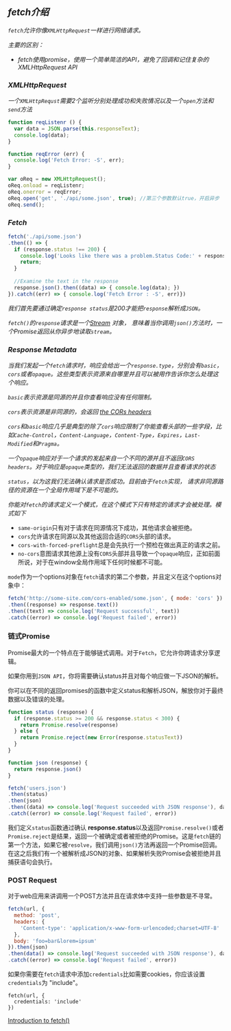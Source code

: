 ## *fetch介绍*

*`fetch`允许你像`XMLHttpRequest`一样进行网络请求。*

*主要的区别：*

- *fetch使用promise，使用一个简单简洁的API，避免了回调和记住复杂的XMLHttpRequest API*

### *XMLHttpRequest*

*一个`XMLHttpRequst`需要2个监听分别处理成功和失败情况以及一个`open`方法和`send`方法*

```Javascript
function reqListenr () {
  var data = JSON.parse(this.responseText);
  console.log(data);
}

function reqError (err) {
  console.log('Fetch Error: -S', err);
}

var oReq = new XMLHttpRequest();
oReq.onload = reqListenr;
oReq.onerror = reqError;
oReq.open('get', './api/some.json', true); //第三个参数默认true，开启异步
oReq.send();
```



### *Fetch*

```Javascript
fetch('./api/some.json')
.then(() => {
  if (response.status !== 200) {
    console.log('Looks like there was a problem.Status Code:' + response.status);
    return;
  }
  
  //Examine the text in the response
  response.json().then((data) => { console.log(data); })
}).catch((err) => { console.log('Fetch Error : -S', err)})
```

*我们首先要通过确定`response status`是200才能把`response`解析成`JSON`。*

*`fetch()`的`response`请求是一个[Stream](https://streams.spec.whatwg.org/) 对象， 意味着当你调用`json()`方法时，一个Promise返回从你异步地读取`stream`。*



### *Response Metadata*

*当我们发起一个`fetch`请求时，响应会给出一个`response.type`，分别会有`basic`，`cors`或者`opaque`。这些类型表示资源来自哪里并且可以被用作告诉你怎么处理这个响应。*

*`basic`表示资源是同源的并且你查看响应没有任何限制。*

*`cors`表示资源是非同源的，会返回 [the CORs headers](http://enable-cors.org/)*

*`cors`和`basic`响应几乎是典型的除了`cors`响应限制了你能查看头部的一些字段，比如`Cache-Control`，`Content-Language`，`Content-Type`，`Expires`，`Last-Modified`和`Pragma`。*

*一个`opaque`响应对于一个请求的发起来自一个不同的源并且不返回`CORS headers`。对于响应是`opaque`类型的，我们无法返回的数据并且查看请求的状态*

*`status`，以为这我们无法确认请求是否成功。目前由于`fetch`实现， 请求非同源路径的资源在一个全局作用域下是不可能的。*

*你能对`fetch`的请求定义一个模式，在这个模式下只有特定的请求才会被处理。模式如下*

- `same-origin`只有对于请求在同源情况下成功，其他请求会被拒绝。
- `cors`允许请求在同源以及其他返回合适的`CORS`头部的请求。
- `cors-with-forced-preflight`总是会先执行一个预检在做出真正的请求之前。
- `no-cors`意图请求其他源上没有`CORS`头部并且导致一个`opaque`响应，正如前面所说，对于在window全局作用域下任何时候都不可能。

`mode`作为一个options对象在`fetch`请求的第二个参数，并且定义在这个options对象中：

```Javascript
fetch('http://some-site.com/cors-enabled/some.json', { mode: 'cors' })
.then((response) => response.text())
.then((text) => console.log('Request successful', text))
.catch((error) => console.log('Request failed', error))
```



### 链式Promise

Promise最大的一个特点在于能够链式调用。对于`Fetch`，它允许你跨请求分享逻辑。

如果你用到`JSON API`，你将需要确认status并且对每个响应做一下JSON的解析。

你可以在不同的返回promises的函数中定义status和解析JSON，解放你对于最终数据以及错误的处理。



```Javascript
function status (response) {
  if (response.status >= 200 && response.status < 300) {
    return Promise.resolve(response)
  } else {
    return Promise.reject(new Error(response.statusText))
  }
}

function json (response) {
  return response.json()
}

fetch('users.json')
.then(status)
.then(json)
.then((data) => console.log('Request succeeded with JSON response'), data)
.catch((error) => console.log('Request failed', error))
```

我们定义`status`函数通过确认 **response.status**以及返回`Promise.resolve()`或者`Promise.reject`是结果，返回一个被确定或者被拒绝的Promise。这是`fetch`链的第一个方法，如果它被`resolve`，我们调用`json()`方法再返回一个Promise回调。在这之后我们有一个被解析成JSON的对象、如果解析失败Promise会被拒绝并且捕获语句会执行。



### POST Request

对于web应用来讲调用一个POST方法并且在请求体中支持一些参数是不寻常。

```javascript
fetch(url, {
  method: 'post',
  headers: {
    'Content-type': 'application/x-www-form-urlencoded;charset=UTF-8'
  },
  body: 'foo=bar&lorem=ipsum'
}).then(json)
.then(data() => console.log('Request succeeded with JSON response'), data)
.catch((error) => console.log('Request failed', error))
```



如果你需要在`fetch`请求中添加`credentials`比如需要cookies，你应该设置`credentials`为 "include"。

```
fetch(url, {
  credentials: 'include'
})
```



[Introduction to fetch()](https://developers.google.com/web/updates/2015/03/introduction-to-fetch#why_is_no-cors_supported_in_service_workers_but_not_the_window)